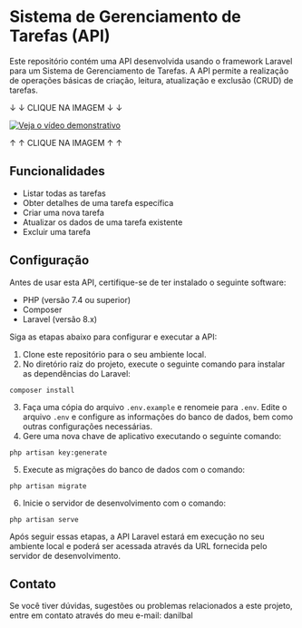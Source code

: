 <!DOCTYPE html>
<html lang="en">
<head>
    <meta charset="UTF-8">
    <meta http-equiv="X-UA-Compatible" content="IE=edge">
    <meta name="viewport" content="width=device-width, initial-scale=1.0">
</head>
<body>
    <h1>Sistema de Gerenciamento de Tarefas (API)</h1>
    <p>Este repositório contém uma API desenvolvida usando o framework Laravel para um Sistema de Gerenciamento de Tarefas. A API permite a realização de operações básicas de criação, leitura, atualização e exclusão (CRUD) de tarefas.</p>

   ↓  ↓ CLIQUE NA IMAGEM ↓  ↓

<a href="https://youtu.be/ApHpfMoKQH8" target="_blank"><img src="https://img.youtube.com/vi/ApHpfMoKQH8/0.jpg" alt="Veja o vídeo demonstrativo"></a>

   ↑	↑	CLIQUE NA IMAGEM ↑	↑	

<h2>Funcionalidades</h2>
<ul>
    <li>Listar todas as tarefas</li>
    <li>Obter detalhes de uma tarefa específica</li>
    <li>Criar uma nova tarefa</li>
    <li>Atualizar os dados de uma tarefa existente</li>
    <li>Excluir uma tarefa</li>
</ul>

<h2>Configuração</h2>
<p>Antes de usar esta API, certifique-se de ter instalado o seguinte software:</p>
<ul>
    <li>PHP (versão 7.4 ou superior)</li>
    <li>Composer</li>
    <li>Laravel (versão 8.x)</li>
</ul>

<p>Siga as etapas abaixo para configurar e executar a API:</p>
<ol>
    <li>Clone este repositório para o seu ambiente local.</li>
    <li>No diretório raiz do projeto, execute o seguinte comando para instalar as dependências do Laravel:</li>
</ol>
<pre><code>composer install</code></pre>
<ol start="3">
    <li>Faça uma cópia do arquivo <code>.env.example</code> e renomeie para <code>.env</code>. Edite o arquivo <code>.env</code> e configure as informações do banco de dados, bem como outras configurações necessárias.</li>
    <li>Gere uma nova chave de aplicativo executando o seguinte comando:</li>
</ol>
<pre><code>php artisan key:generate</code></pre>
<ol start="5">
    <li>Execute as migrações do banco de dados com o comando:</li>
</ol>
<pre><code>php artisan migrate</code></pre>
<ol start="6">
    <li>Inicie o servidor de desenvolvimento com o comando:</li>
</ol>
<pre><code>php artisan serve</code></pre>

<p>Após seguir essas etapas, a API Laravel estará em execução no seu ambiente local e poderá ser acessada através da URL fornecida pelo servidor de desenvolvimento.</p>

<h2>Contato</h2>
<p>Se você tiver dúvidas, sugestões ou problemas relacionados a este projeto, entre em contato através do meu e-mail: danilbal

